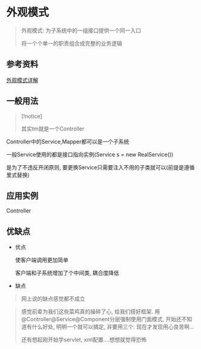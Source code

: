 # 外观模式

>   外观模式: 为子系统中的一组接口提供一个同一入口
>
>   将一个个单一的职责组合成完整的业务逻辑



## 参考资料

[外观模式详解](http://c.biancheng.net/view/1369.html)



## 一般用法

>   [!notice]
>
>   其实tm就是一个Controller

Controller中的Service,Mapper都可以是一个子系统

一般Service使用的都是接口指向实例(Service s = new RealService())

是为了不违反开闭原则, 要更换Service只需要注入不用的子类就可以(前提是遵循里式替换)



## 应用实例

Controller



## 优缺点

*   优点

    使客户端调用更加简单  

    客户端和子系统增加了个中间类, 耦合度降低

*   缺点

>   网上说的缺点感觉都不成立



>   感觉前辈为我们这些菜鸡真的操碎了心, 给我们搭好框架. 用@Controller@Service@Component分层强制使用门面模式, 开始还不知道有什么好处, 明明一个就可以搞定, 非要用三个. 现在才发现用心良苦啊...
>
>   还有想起刚开始学servlet, xml配置....想想就觉得恐怖

